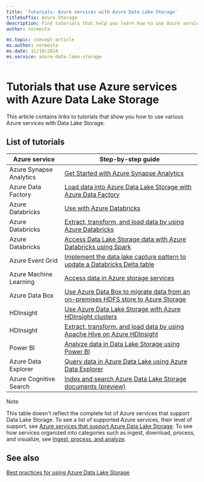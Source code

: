 ```yaml
---
title: 'Tutorials: Azure services with Azure Data Lake Storage'
titleSuffix: Azure Storage
description: Find tutorials that help you learn how to use Azure services with Azure Data Lake Storage.
author: normesta

ms.topic: concept-article
ms.author: normesta
ms.date: 11/18/2024
ms.service: azure-data-lake-storage
---
```


# Tutorials that use Azure services with Azure Data Lake Storage

This article contains links to tutorials that show you how to use various Azure services with Data Lake Storage.

## List of tutorials

| Azure service | Step-by-step guide |
|---------------|-------------------|
| Azure Synapse Analytics | [Get Started with Azure Synapse Analytics](../../synapse-analytics/get-started.md) |
| Azure Data Factory | [Load data into Azure Data Lake Storage with Azure Data Factory](../../data-factory/load-azure-data-lake-storage-gen2.md) |
| Azure Databricks | [Use with Azure Databricks](/azure/databricks/data/data-sources/azure/adls-gen2/) |
| Azure Databricks | [Extract, transform, and load data by using Azure Databricks](/azure/databricks/scenarios/databricks-extract-load-sql-data-warehouse) |
| Azure Databricks | [Access Data Lake Storage data with Azure Databricks using Spark](data-lake-storage-use-databricks-spark.md)|
| Azure Event Grid | [Implement the data lake capture pattern to update a Databricks Delta table](data-lake-storage-events.md) |
| Azure Machine Learning | [Access data in Azure storage services](/azure/machine-learning/how-to-access-data) |
| Azure Data Box | [Use Azure Data Box to migrate data from an on-premises HDFS store to Azure Storage](data-lake-storage-migrate-on-premises-hdfs-cluster.md) |
| HDInsight | [Use Azure Data Lake Storage with Azure HDInsight clusters](../../hdinsight/hdinsight-hadoop-use-data-lake-storage-gen2.md) |
| HDInsight | [Extract, transform, and load data by using Apache Hive on Azure HDInsight](data-lake-storage-tutorial-extract-transform-load-hive.md) |
| Power BI | [Analyze data in Data Lake Storage using Power BI](/power-query/connectors/datalakestorage) |
| Azure Data Explorer | [Query data in Azure Data Lake using Azure Data Explorer](/azure/data-explorer/data-lake-query-data) |
| Azure Cognitive Search | [Index and search Azure Data Lake Storage documents (preview)](/azure/search/search-howto-index-azure-data-lake-storage) |

> [!NOTE]
> This table doesn't reflect the complete list of Azure services that support Data Lake Storage. To see a list of supported Azure services, their level of support, see [Azure services that support Azure Data Lake Storage](data-lake-storage-supported-azure-services.md). To see how services organized into categories such as ingest, download, process, and visualize, see [Ingest, process, and analyze](./data-lake-storage-best-practices.md#ingest-process-and-analyze).

## See also

[Best practices for using Azure Data Lake Storage](data-lake-storage-best-practices.md)
